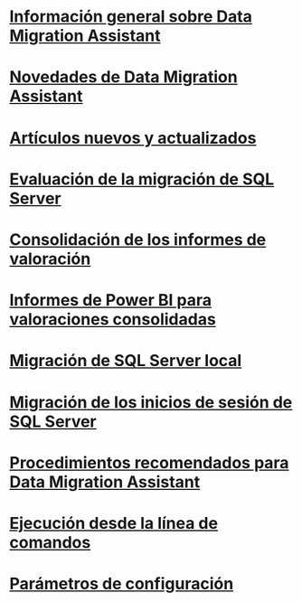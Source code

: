 # [Información general sobre Data Migration Assistant](dma-overview.md)

# [Novedades de Data Migration Assistant](dma-whatsnew.md)
# [Artículos nuevos y actualizados](new-updated-dma.md)
# [Evaluación de la migración de SQL Server](dma-assesssqlonprem.md)
# [Consolidación de los informes de valoración](dma-consolidatereports.md)
# [Informes de Power BI para valoraciones consolidadas](dma-powerbiassesreport.md)
# [Migración de SQL Server local](dma-migrateonpremsql.md)
# [Migración de los inicios de sesión de SQL Server](dma-migrateserverlogins.md)
# [Procedimientos recomendados para Data Migration Assistant](dma-bestpractices.md)
# [Ejecución desde la línea de comandos](dma-commandline.md)
# [Parámetros de configuración](dma-configurationsettings.md)


